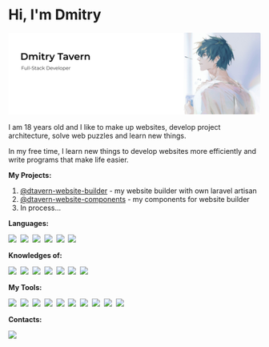 # **Hi, I'm Dmitry**

<img src="https://github.com/DmitryTavern/DmitryTavern/blob/master/images/banner.png?raw=true" alt="Banner"/>

I am 18 years old and I like to make up websites, develop project architecture, solve web puzzles and learn new things.

In my free time, I learn new things to develop websites more efficiently and write programs that make life easier.

**My Projects:**

1. [@dtavern-website-builder](https://github.com/DmitryTavern/dtavern-website-builder) - my website builder with own laravel artisan
2. [@dtavern-website-components](https://github.com/DmitryTavern/dtavern-website-components) - my components for website builder
3. In process...

**Languages:**

<img src="https://img.shields.io/badge/-HTML5-000000?style=flat&logo=html5&logoColor=E34F26" />&nbsp;
<img src="https://img.shields.io/badge/-PUG-000000?style=flat&logo=pug&logoColor=a86454" />&nbsp;
<img src="https://img.shields.io/badge/-CSS3-000000?style=flat&logo=css3&logoColor=1572B6" />&nbsp;
<img src="https://img.shields.io/badge/-SASS-000000?style=flat&logo=sass&logoColor=23CC6699" />&nbsp;
<img src="https://img.shields.io/badge/-JavaScript-000000?style=flat&logo=javascript" />&nbsp;
<img src="https://img.shields.io/badge/-TypeScript-000000?style=flat&logo=typescript" />&nbsp;

**Knowledges of:**

<img src="https://img.shields.io/badge/-npm-000000?style=flat&logo=npm" />&nbsp;
<img src="https://img.shields.io/badge/-Node-000000?style=flat&logo=node.js&logoColor=90C53F" />&nbsp;
<img src="https://img.shields.io/badge/-React-000000?style=flat&logo=react" />&nbsp;
<img src="https://img.shields.io/badge/-Vue-000000?style=flat&logo=Vue.js" />&nbsp;
<img src="https://img.shields.io/badge/-jQuery-000000?style=flat&logo=jQuery&logoColor=0769AD" />&nbsp;
<img src="https://img.shields.io/badge/-Docker-000000?style=flat&logo=docker&logoColor=2497ED" />&nbsp;
<img src="https://img.shields.io/badge/-Express-000000?style=flat&logo=express&logoColor=FFFF00" />&nbsp;

**My Tools:**

<img src="https://img.shields.io/badge/-Git-000000?style=flat&logo=git&logoColor=F05032" />&nbsp;
<img src="https://img.shields.io/badge/-Arch%20Linux-000000?style=flat&logo=archlinux&logoColor=1793D1" />&nbsp;
<img src="https://img.shields.io/badge/-Gulp-000000?style=flat&logo=gulp&logoColor=D54949" />&nbsp;
<img src="https://img.shields.io/badge/-Webpack-000000?style=flat&logo=webpack&logoColor=3074D7" />&nbsp;
<img src="https://img.shields.io/badge/-Rollup-000000?style=flat&logo=rollup.js&logoColor=F33132" />&nbsp;
<img src="https://img.shields.io/badge/-VS%20Code-000000?style=flat&logo=visual-studio-code&logoColor=007ACC" />&nbsp;
<img src="https://img.shields.io/badge/-Webstorm-000000?style=flat&logo=webstorm&logoColor=00CDD7" />&nbsp;
<img src="https://img.shields.io/badge/-Phpstorm-000000?style=flat&logo=phpstorm&logoColor=9850F5" />&nbsp;
<img src="https://img.shields.io/badge/-Sublime%20Text-000000?style=flat&logo=sublimetext&logoColor=FF9800" />&nbsp;
<img src="https://img.shields.io/badge/-Figma-000000?style=flat&logo=figma&logoColor=F24E1E" />&nbsp;

**Contacts:**

<img src="https://img.shields.io/badge/dogger.work@gmail.com-000000?logo=Gmail&labelColor=black"/>
